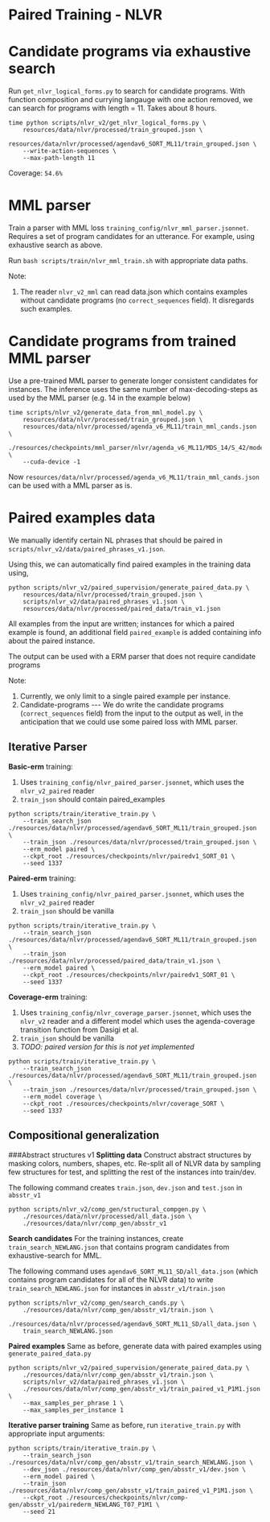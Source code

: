 # Paired Training - NLVR

# Candidate programs via exhaustive search
Run `get_nlvr_logical_forms.py` to search for candidate programs. 
With function composition and currying langauge with one action removed, 
we can search for programs with length = 11. Takes about 8 hours.

```
time python scripts/nlvr_v2/get_nlvr_logical_forms.py \
    resources/data/nlvr/processed/train_grouped.json \
    resources/data/nlvr/processed/agendav6_SORT_ML11/train_grouped.json \
    --write-action-sequences \
    --max-path-length 11
```
Coverage: `54.6%`

# MML parser
Train a parser with MML loss `training_config/nlvr_mml_parser.jsonnet`.
Requires a set of program candidates for an utterance. 
For example, using exhaustive search as above.

Run `bash scripts/train/nlvr_mml_train.sh` with appropriate data paths.

Note:
1. The reader `nlvr_v2_mml` can read data.json which contains examples without candidate programs 
(no `correct_sequences` field). It disregards such examples.

# Candidate programs from trained MML parser
Use a pre-trained MML parser to generate longer consistent candidates for instances.
The inference uses the same number of max-decoding-steps as used by the MML parser
(e.g. 14 in the example below)

```
time scripts/nlvr_v2/generate_data_from_mml_model.py \
    resources/data/nlvr/processed/train_grouped.json \
    resources/data/nlvr/processed/agenda_v6_ML11/train_mml_cands.json \
    ./resources/checkpoints/mml_parser/nlvr/agenda_v6_ML11/MDS_14/S_42/model.tar.gz \
    --cuda-device -1
```
Now `resources/data/nlvr/processed/agenda_v6_ML11/train_mml_cands.json` can be used with a MML parser as is.


# Paired examples data
We manually identify certain NL phrases that should be paired in `scripts/nlvr_v2/data/paired_phrases_v1.json`.

Using this, we can automatically find paired examples in the training data using,
```
python scripts/nlvr_v2/paired_supervision/generate_paired_data.py \
    resources/data/nlvr/processed/train_grouped.json \
    scripts/nlvr_v2/data/paired_phrases_v1.json \
    resources/data/nlvr/processed/paired_data/train_v1.json
```
All examples from the input are written; instances for which a paired example is found,
an additional field `paired_example` is added containing info about the paired instance.

The output can be used with a ERM parser that does not require candidate programs  

Note: 
1. Currently, we only limit to a single paired example per instance.
2. Candidate-programs --- We do write the candidate programs (`correct_sequences` field) 
from the input to the output as well, in the anticipation that we could use some paired loss with MML parser.
 
## Iterative Parser

**Basic-erm** training:
1. Uses `training_config/nlvr_paired_parser.jsonnet`, which uses the `nlvr_v2_paired` reader 
2. `train_json` should contain paired_examples
```
python scripts/train/iterative_train.py \
    --train_search_json ./resources/data/nlvr/processed/agendav6_SORT_ML11/train_grouped.json \
    --train_json ./resources/data/nlvr/processed/train_grouped.json \
    --erm_model paired \
    --ckpt_root ./resources/checkpoints/nlvr/pairedv1_SORT_01 \
    --seed 1337
```

**Paired-erm** training:
1. Uses `training_config/nlvr_paired_parser.jsonnet`, which uses the `nlvr_v2_paired` reader
2. `train_json` should be vanilla
```
python scripts/train/iterative_train.py \
    --train_search_json ./resources/data/nlvr/processed/agendav6_SORT_ML11/train_grouped.json \
    --train_json  ./resources/data/nlvr/processed/paired_data/train_v1.json \
    --erm_model paired \
    --ckpt_root ./resources/checkpoints/nlvr/pairedv1_SORT_01 \
    --seed 1337
```

**Coverage-erm** training:
1. Uses `training_config/nlvr_coverage_parser.jsonnet`, which uses the `nlvr_v2` reader and a different model 
which uses the agenda-coverage transition function from Dasigi et al.
2. `train_json` should be vanilla
3. *TODO: paired version for this is not yet implemented*
```
python scripts/train/iterative_train.py \
    --train_search_json ./resources/data/nlvr/processed/agendav6_SORT_ML11/train_grouped.json \
    --train_json ./resources/data/nlvr/processed/train_grouped.json \
    --erm_model coverage \
    --ckpt_root ./resources/checkpoints/nlvr/coverage_SORT \
    --seed 1337
```

## Compositional generalization

###Abstract structures v1
**Splitting data** 
Construct abstract structures by masking colors, numbers, shapes, etc.
Re-split all of NLVR data by sampling few structures for test, 
and splitting the rest of the instances into train/dev.   

The following command creates `train.json`, `dev.json` and `test.json` in `absstr_v1` 
```
python scripts/nlvr_v2/comp_gen/structural_compgen.py \
    ./resources/data/nlvr/processed/all_data.json \
    ./resources/data/nlvr/comp_gen/absstr_v1
```

**Search candidates**
For the training instances, create `train_search_NEWLANG.json` that contains 
program candidates from exhaustive-search for MML.

The following command uses 
`agendav6_SORT_ML11_SD/all_data.json` (which contains program candidates for all of the NLVR data)
to write `train_search_NEWLANG.json` for instances in `absstr_v1/train.json`
```
python scripts/nlvr_v2/comp_gen/search_cands.py \
    ./resources/data/nlvr/comp_gen/absstr_v1/train.json \
    ./resources/data/nlvr/processed/agendav6_SORT_ML11_SD/all_data.json \
    train_search_NEWLANG.json
```

**Paired examples**
Same as before, generate data with paired examples using `generate_paired_data.py`
```
python scripts/nlvr_v2/paired_supervision/generate_paired_data.py \
    ./resources/data/nlvr/comp_gen/absstr_v1/train.json \
    scripts/nlvr_v2/data/paired_phrases_v1.json \
    ./resources/data/nlvr/comp_gen/absstr_v1/train_paired_v1_P1M1.json \
    --max_samples_per_phrase 1 \
    --max_samples_per_instance 1
```

**Iterative parser training**
Same as before, run `iterative_train.py` with appropriate input arguments:
```
python scripts/train/iterative_train.py \
    --train_search_json ./resources/data/nlvr/comp_gen/absstr_v1/train_search_NEWLANG.json \
    --dev_json ./resources/data/nlvr/comp_gen/absstr_v1/dev.json \
    --erm_model paired \
    --train_json ./resources/data/nlvr/comp_gen/absstr_v1/train_paired_v1_P1M1.json \
    --ckpt_root ./resources/checkpoints/nlvr/comp-gen/absstr_v1/pairederm_NEWLANG_T07_P1M1 \
    --seed 21
```








 
 
